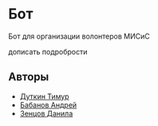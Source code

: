 # Бот

Бот для организации волонтеров МИСиС

дописать подробрости

## Авторы

- [Дуткин Тимур][tgTimur]
- [Бабанов Андрей][tgAndrew]
- [Зенцов Данила][tgDanila]

[tgTimur]: <@PHOEN1X_MARCO>
[tgAndrew]: <https://github.com/>
[tgDanila]: <https://github.com/>
